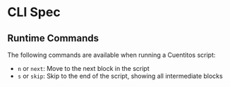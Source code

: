 # CLI Spec

## Runtime Commands

The following commands are available when running a Cuentitos script:

- `n` or `next`: Move to the next block in the script
- `s` or `skip`: Skip to the end of the script, showing all intermediate blocks
